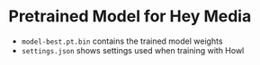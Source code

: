 # Pretrained Model for Hey Media

- `model-best.pt.bin` contains the trained model weights
- `settings.json` shows settings used when training with Howl
